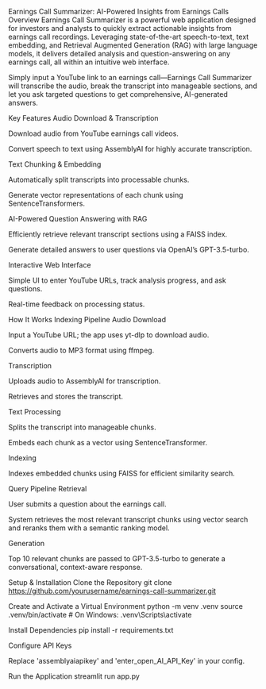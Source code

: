 Earnings Call Summarizer: AI-Powered Insights from Earnings Calls
Overview
Earnings Call Summarizer is a powerful web application designed for investors and analysts to quickly extract actionable insights from earnings call recordings. Leveraging state-of-the-art speech-to-text, text embedding, and Retrieval Augmented Generation (RAG) with large language models, it delivers detailed analysis and question-answering on any earnings call, all within an intuitive web interface.

Simply input a YouTube link to an earnings call—Earnings Call Summarizer will transcribe the audio, break the transcript into manageable sections, and let you ask targeted questions to get comprehensive, AI-generated answers.

Key Features
Audio Download & Transcription

Download audio from YouTube earnings call videos.

Convert speech to text using AssemblyAI for highly accurate transcription.

Text Chunking & Embedding

Automatically split transcripts into processable chunks.

Generate vector representations of each chunk using SentenceTransformers.

AI-Powered Question Answering with RAG

Efficiently retrieve relevant transcript sections using a FAISS index.

Generate detailed answers to user questions via OpenAI’s GPT-3.5-turbo.

Interactive Web Interface

Simple UI to enter YouTube URLs, track analysis progress, and ask questions.

Real-time feedback on processing status.

How It Works
Indexing Pipeline
Audio Download

Input a YouTube URL; the app uses yt-dlp to download audio.

Converts audio to MP3 format using ffmpeg.

Transcription

Uploads audio to AssemblyAI for transcription.

Retrieves and stores the transcript.

Text Processing

Splits the transcript into manageable chunks.

Embeds each chunk as a vector using SentenceTransformer.

Indexing

Indexes embedded chunks using FAISS for efficient similarity search.

Query Pipeline
Retrieval

User submits a question about the earnings call.

System retrieves the most relevant transcript chunks using vector search and reranks them with a semantic ranking model.

Generation

Top 10 relevant chunks are passed to GPT-3.5-turbo to generate a conversational, context-aware response.

Setup & Installation
Clone the Repository
git clone https://github.com/yourusername/earnings-call-summarizer.git

Create and Activate a Virtual Environment
python -m venv .venv
source .venv/bin/activate # On Windows: .venv\Scripts\activate

Install Dependencies
pip install -r requirements.txt

Configure API Keys

Replace 'assemblyaiapikey' and 'enter_open_AI_API_Key' in your config.

Run the Application
streamlit run app.py

